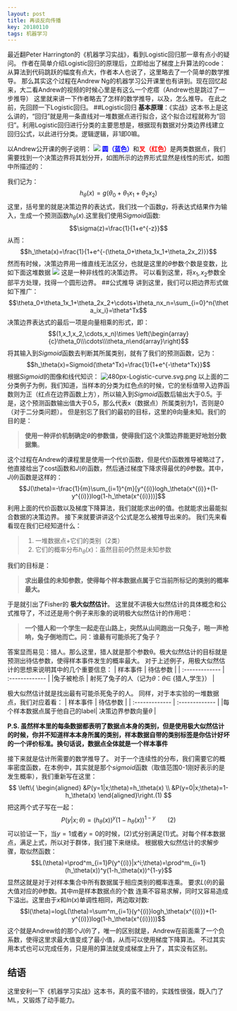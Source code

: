 ```yaml
---
layout: post
title: 再谈反向传播
key: 20180110
tags: 机器学习
---
```

最近翻Peter Harrington的《机器学习实战》，看到Logistic回归那一章有点小的疑问。
作者在简单介绍Logistic回归的原理后，立即给出了梯度上升算法的code：从算法到代码跳跃的幅度有点大，作者本人也说了，这里略去了一个简单的数学推导。
那么其实这个过程在Andrew Ng的机器学习公开课里也有讲到。现在回忆起来，大二看Andrew的视频的时候心里是有这么一个疙瘩（Andrew也是跳过了一步推导）
这里就来讲一下作者略去了怎样的数学推导，以及，怎么推导。
在此之前，先回顾一下Logistic回归。
##Logistic回归
**基本原理**：《实战》这本书上是这么讲的，“回归”就是用一条直线对一堆数据点进行拟合，这个拟合过程就称为“回归”。利用Logistic回归进行分类的主要思想是，根据现有数据对分类边界线建立回归公式，以此进行分类。逻辑逻辑，非1即0嘛。

以Andrew公开课的例子说明：
![](https://images2015.cnblogs.com/blog/957212/201702/957212-20170214155121472-498227653.png)
<font color='blue' style="font-weight:bold">圆（蓝色）</font>和<font color='red' style="font-weight:bold">叉（红色）</font>是两类数据点，我们需要找到一个决策边界将其划分开，如图所示的边界形式显然是线性的形式，如图中所描述的：

我们记为：
$$h_\theta(x)=g(\theta_0+\theta_1x_1+\theta_2x_2)$$
这里，括号里的就是决策边界的表达式，我们找一个函数$g$，将表达式结果作为输入，生成一个预测函数$h_\theta(x)$.这里我们使用$Sigmoid$函数:
$$\sigma(z)=\frac{1}{1+e^{-z}}$$
从而：
$$h_\theta(x)=\frac{1}{1+e^{-(\theta_0+\theta_1x_1+\theta_2x_2)}}$$
然而有时候，决策边界用一维直线无法区分，也就是这里的$\theta$参数个数是变数，比如下面这堆数据
![](https://images2015.cnblogs.com/blog/957212/201702/957212-20170213233035144-1339635331.png)
这是一种非线性的决策边界。
可以看到这里，将$x_1,x_2$参数全部平方处理，找得一个圆形边界。
##公式推导
讲到这里，我们可以把边界形式做如下推广：
$$\theta_0+\theta_1x_1+\theta_2x_2+\cdots+\theta_nx_n=\sum_{i=0}^n{\theta_ix_i}=\theta^Tx$$
决策边界表达式的最后一项是向量相乘的形式，即：
$$(1,x_1,x_2,\cdots,x_n)\times \left(\begin{array}{c}\theta_0\\\cdots\\\theta_n\end{array}\right)$$
将其输入到$Sigmoid$函数去判断其所属类别，就有了我们的预测函数，记为：
$$h_\theta(x)=Sigmoid(\theta^Tx)=\frac{1}{1+e^{-\theta^Tx}}$$
根据$Sigmoid$的图像和线代知识：
![480px-Logistic-curve.svg.png](https://i.loli.net/2018/01/10/5a5633ad10acd.png)
以上面的二分类例子为例，我们知道，当样本的分类为红色点的时候，它的坐标值带入边界函数则为正（红点在边界函数上方），所以输入到$Sigmoid$函数后输出大于0.5。于是，这个预测函数输出值大于0.5，那么代表x（数据点）所属类别为1，否则是0（对于二分类问题）。
但是别忘了我们的最初的目标，这里的θ向量未知。我们的目的是：
>**使用一种评价机制确定$\theta$的参数值，使得我们这个决策边界能更好地划分数据集**。

这个过程在Andrew的课程里是使用一个代价函数，但是代价函数推导被略过了，他直接给出了cost函数和$J(\theta)$函数，然后通过梯度下降求得最优的$\theta$参数。其中，$J(\theta)$函数是这样的：
$$J(\theta)=-\frac{1}{m}\sum_{i=1}^{m}[y^{(i)}logh_\theta(x^{(i)}+(1-y^{(i)})log(1-h_\theta(x^{(i)}))]$$
利用上面的代价函数以及梯度下降算法，我们就能求出$\theta$的值。也就能求出最能拟合数据的决策边界。
接下来就要讲讲这个公式是怎么被推导出来的。
我们先来看看现在我们已经知道什么：
> 1. 一堆数据点+它们的类别（2类）
> 2. 它们的概率分布$h_\theta(x)$：虽然目前$\theta$仍然是未知参数

我们的目标是：
> **求出最佳的未知参数，使得每个样本数据点属于它当前所标记的类别的概率最大。**

于是就引出了Fisher的 **极大似然估计**。
这里就不讲极大似然估计的具体概念和公式推导了，不过还是用个例子来形象的说明极大似然估计的作用吧：
>**一个猎人和一个学生一起走在山路上，突然从山间跑出一只兔子，啪一声枪响，兔子倒地而亡。问：谁最有可能杀死了兔子？**

答案显而易见：猎人。那么这里，猎人就是那个参数θ。极大似然估计的目标就是预测出待估参数，使得样本事件发生的概率最大。
对于上述例子，用极大似然估计的思想来说明其中的几个重要信息：
| 样本事件 | 待估参数    |
| :------------- | :------------- |
|兔子被枪杀      | 射死了兔子的人（记为$\theta$：$\theta\in$ {猎人,学生}）     |

极大似然估计就是找出最有可能杀死兔子的人。
同样，对于本实验的一堆数据点，我们对应着看：
| 样本事件 | 待估参数    |
| :------------- | :------------- |
|每个样本数据点属于他自己的label| 决策边界参数向量$\theta$   |

**P.S. 虽然样本里的每条数据都表明了数据点本身的类别，但是使用极大似然估计的时候，你并不知道样本本身所属的类别，样本数据自带的类别标签是你估计好坏的一个评价标准。换句话说，数据点全体就是一个样本事件**

接下来就是估计所需要的数学推导了。
对于一个连续性的分布，我们需要它的概率密度函数，在本例中，其实就是那个$sigmoid$函数（取值范围0-1刚好表示的是发生概率），我们重新写在这里：
$$ \left\{
\begin{aligned}
&P(y=1|x;\theta)=h_\theta(x) \\
&P(y=0|x;\theta)=1-h_\theta(x)
\end{aligned}\right.(1)
$$
把这两个式子写在一起：
$$P(y|x;\theta)=(h_\theta(x))^y(1-h_\theta(x))^{1-y}\ \ \ \ \ \ \ (2)$$
可以验证一下，当$y=1$或者$y=0$的时候，(2)式分别满足(1)式。对每个样本数据点，满足上式，所以对于群体，我们接下来继续。
根据极大似然估计的求解步骤，取似然函数：
$$L(\theta)=\prod^m_{i=1}P(y^{(i)}|x^i;\theta)=\prod^m_{i=1}(h_\theta(x))^y(1-h_\theta(x))^{1-y}$$
显然这就是对于对样本集合中所有数据属于相应类别的概率连乘。
要求$L(\theta)$的最大值对应的$\theta$参数。其中$m$是样本数据点的个数
连乘不容易求解，同时又容易造成下溢出。这里由于$x$和$ln(x)$单调性相同，两边取对数:
$$l(\theta)=logL(\theta)=\sum^m_{i=1}(y^{(i)}logh_\theta(x^{(i)})+(1-y^{(i)})log(1-h_\theta(x^{(i)})))$$
这个就是Andrew给的那个$J(\theta)$了，唯一的区别就是，Andrew在前面乘了一个负系数，使得这里求最大值变成了最小值，从而可以使用梯度下降算法。
不过其实用本式也可以完成任务，只是用的算法就变成梯度上升了，其实没有区别。
## 结语
这里安利一下《机器学习实战》这本书，真的蛮不错的，实践性很强，既入门了ML，又锻炼了动手能力。
